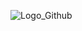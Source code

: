 ![Logo_Github](https://user-images.githubusercontent.com/94285514/141747267-0d3d8d3b-d835-4487-9523-4bc54b319ffb.png)